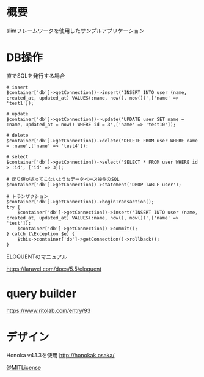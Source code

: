 # 概要

slimフレームワークを使用したサンプルアプリケーション

# DB操作

直でSQLを発行する場合

```
# insert
$container['db']->getConnection()->insert('INSERT INTO user (name, created_at, updated_at) VALUES(:name, now(), now())',['name' => 'test1']);

# update
$container['db']->getConnection()->update('UPDATE user SET name = :name, updated_at = now() WHERE id = 3',['name' => 'test10']);

# delete
$container['db']->getConnection()->delete('DELETE FROM user WHERE name = :name',['name' => 'test4']);

# select
$container['db']->getConnection()->select('SELECT * FROM user WHERE id > :id', ['id' => 3]);

# 戻り値が返ってこないようなデータベース操作のSQL
$container['db']->getConnection()->statement('DROP TABLE user');

# トランザクション
$container['db']->getConnection()->beginTransaction();
try {
    $container['db']->getConnection()->insert('INSERT INTO user (name, created_at, updated_at) VALUES(:name, now(), now())',['name' => 'test']);
    $container['db']->getConnection()->commit();
} catch (\Exception $e) {
    $this->container['db']->getConnection()->rollback();
}
```

ELOQUENTのマニュアル

https://laravel.com/docs/5.5/eloquent

# query builder

https://www.ritolab.com/entry/93

# デザイン

Honoka v4.1.3を使用
http://honokak.osaka/

[@MITLicense](https://twitter.com/MITLicense)

